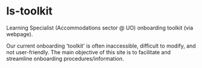 # ls-toolkit
Learning Specialist (Accommodations sector @ UO) onboarding toolkit (via webpage).

Our current onboarding 'toolkit' is often inaccessible, difficult to modify, and not user-friendly. The main objective of this site is to facilitate and streamline onboarding procedures/information. 
